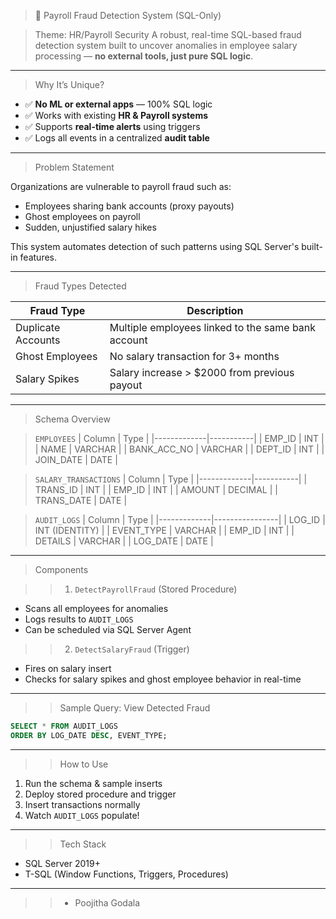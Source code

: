 
> 💼 Payroll Fraud Detection System (SQL-Only)

> Theme: HR/Payroll Security
A robust, real-time SQL-based fraud detection system built to uncover anomalies in employee salary processing — **no external tools, just pure SQL logic**.

---

> Why It’s Unique?
- ✅ **No ML or external apps** — 100% SQL logic  
- ✅ Works with existing **HR & Payroll systems**  
- ✅ Supports **real-time alerts** using triggers  
- ✅ Logs all events in a centralized **audit table**  

---

> Problem Statement

Organizations are vulnerable to payroll fraud such as:  
- Employees sharing bank accounts (proxy payouts)  
- Ghost employees on payroll  
- Sudden, unjustified salary hikes  

This system automates detection of such patterns using SQL Server's built-in features.

---

> Fraud Types Detected

| Fraud Type             | Description                                                                 |
|------------------------|-----------------------------------------------------------------------------|
| Duplicate Accounts | Multiple employees linked to the same bank account                          |
| Ghost Employees   | No salary transaction for 3+ months                                         |
| Salary Spikes      | Salary increase > $2000 from previous payout                                |

---

> Schema Overview

> `EMPLOYEES`
| Column      | Type      |
|-------------|-----------|
| EMP_ID      | INT       |
| NAME        | VARCHAR   |
| BANK_ACC_NO | VARCHAR   |
| DEPT_ID     | INT       |
| JOIN_DATE   | DATE      |

> `SALARY_TRANSACTIONS`
| Column      | Type      |
|-------------|-----------|
| TRANS_ID    | INT       |
| EMP_ID      | INT       |
| AMOUNT      | DECIMAL   |
| TRANS_DATE  | DATE      |

> `AUDIT_LOGS`
| Column      | Type           |
|-------------|----------------|
| LOG_ID      | INT (IDENTITY) |
| EVENT_TYPE  | VARCHAR        |
| EMP_ID      | INT            |
| DETAILS     | VARCHAR        |
| LOG_DATE    | DATE           |

---

> Components

>> 1. `DetectPayrollFraud` (Stored Procedure)
- Scans all employees for anomalies  
- Logs results to `AUDIT_LOGS`  
- Can be scheduled via SQL Server Agent  

>> 2. `DetectSalaryFraud` (Trigger)
- Fires on salary insert  
- Checks for salary spikes and ghost employee behavior in real-time  

---

>> Sample Query: View Detected Fraud

```sql
SELECT * FROM AUDIT_LOGS
ORDER BY LOG_DATE DESC, EVENT_TYPE;
```

---

>> How to Use

1. Run the schema & sample inserts  
2. Deploy stored procedure and trigger  
3. Insert transactions normally  
4. Watch `AUDIT_LOGS` populate!  

---

>> Tech Stack

- SQL Server 2019+  
- T-SQL (Window Functions, Triggers, Procedures)  

---

>> - Poojitha Godala

